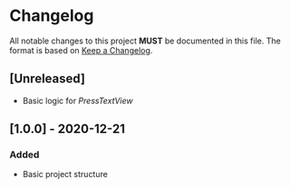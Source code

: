 # Changelog

All notable changes to this project **MUST** be documented in this file. The format is based on [Keep a Changelog](https://keepachangelog.com/en/1.0.0/).

## [Unreleased]
 - Basic logic for _PressTextView_

## [1.0.0] - 2020-12-21
### Added
 - Basic project structure
